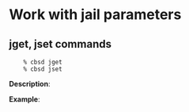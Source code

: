 # Work with jail parameters

## jget, jset commands

```
	% cbsd jget
	% cbsd jset
```

**Description**:

**Example**:


